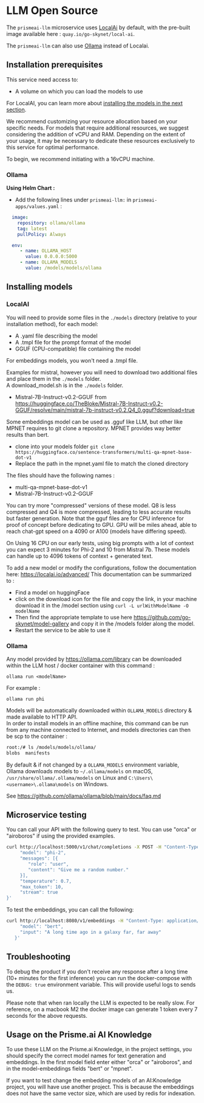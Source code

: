 # LLM Open Source

The `prismeai-llm` microservice uses [LocalAi](https://github.com/go-skynet/LocalAI) by default, with the pre-built image available here : `quay.io/go-skynet/local-ai`.  

The `prismeai-llm` can also use [Ollama](https://github.com/ollama/ollama) instead of Localai.  

## Installation prerequisites

This service need access to:  
- A volume on which you can load the models to use  

For LocalAI, you can learn more about [installing the  models in the next section](#installing-models).

We recommend customizing your resource allocation based on your specific needs. 
For models that require additional resources, we suggest considering the addition of vCPU and RAM. Depending on the extent of your usage, it may be necessary to dedicate these resources exclusively to this service for optimal performance.

To begin, we recommend initiating with a 16vCPU machine.

### Ollama

**Using Helm Chart :**  
- Add the following lines under `prismeai-llm:` in `prismeai-apps/values.yaml` : 
```yaml
  image:
    repository: ollama/ollama
    tag: latest
    pullPolicy: Always

  env:
     - name: OLLAMA_HOST
       value: 0.0.0.0:5000
     - name: OLLAMA_MODELS
       value: /models/models/ollama  
```

## Installing models

### LocalAI 

You will need to provide some files in the `./models` directory
(relative to your installation method), for each model:  
- A .yaml file describing the model  
- A .tmpl file for the prompt format of the model  
- GGUF (CPU-compatible) file containing the model  

For embeddings models, you won't need a .tmpl file.  

Examples for mistral, however you will need to download two additional files and place them in the `./models` folder.   
A download_model.sh is in the `./models` folder.   
- Mistral-7B-Instruct-v0.2-GGUF from https://huggingface.co/TheBloke/Mistral-7B-Instruct-v0.2-GGUF/resolve/main/mistral-7b-instruct-v0.2.Q4_0.gguf?download=true  


Some embeddings model can be used as .gguf like LLM, but other like MPNET requires to git clone a repository.
MPNET provides way better results than bert.  
- clone into your models folder `git clone https://huggingface.co/sentence-transformers/multi-qa-mpnet-base-dot-v1`  
- Replace the path in the mpnet.yaml file to match the cloned directory  


The files should have the following names :  
- multi-qa-mpnet-base-dot-v1  
- Mistral-7B-Instruct-v0.2-GGUF  

You can try more "compressed" versions of these model. Q8 is less compressed and Q4 is more compressed,
leading to less accurate results but faster generation. Note that the gguf files are for CPU inference for proof of concept before dedicating to GPU. GPU will be miles ahead, able to reach chat-gpt speed on a 4090 or A100 (models have differing speed).  

On Using 16 CPU on our early tests, using big prompts with a lot of context you can expect 3 minutes for Phi-2 and 10 from Mistral 7b. These models can handle up to 4096 tokens of context + generated text.  

To add a new model or modify the configurations, follow the documentation here: https://localai.io/advanced/
This documentation can be summarized to :  
- Find a model on huggingFace  
- click on the download icon for the file and copy the link, in your machine download it in the /model section using
`curl -L urlWithModelName -O modelName`  
- Then find the appropriate template to use here https://github.com/go-skynet/model-gallery and copy it in the /models folder along the model.  
- Restart the service to be able to use it  

### Ollama  

Any model provided by https://ollama.com/library can be downloaded within the LLM host / docker container with this command :  

```
ollama run <modelName>
```

For example :  

```
ollama run phi
```

Models will be automatically downloaded within `OLLAMA_MODELS` directory & made available to HTTP API.  
In order to install models in an offline machine, this command can be run from any machine connected to Internet, and models directories can then be scp to the container :  
```bash
root:/# ls /models/models/ollama/
blobs  manifests
```

By default & if not changed by a `OLLAMA_MODELS` environment variable, Ollama downloads models to `~/.ollama/models` on macOS, `/usr/share/ollama/.ollama/models` on Linux and `C:\Users\<username>\.ollama\models` on Windows.  

See https://github.com/ollama/ollama/blob/main/docs/faq.md


## Microservice testing
You can call your API with the following query to test. You can use "orca" or "airoboros" if using
the provided examples.

```bash
curl http://localhost:5000/v1/chat/completions -X POST -H "Content-Type: application/json" -d '{
     "model": "phi-2",
     "messages": [{
     	"role": "user",
     	"content": "Give me a random number."
     }],
     "temperature": 0.7,
     "max_token": 10,
     "stream": true
}'
```

To test the embeddings, you can call the following:  
```bash
curl http://localhost:8080/v1/embeddings -H "Content-Type: application/json" -d '{                                                                                                                                                 
     "model": "bert",
     "input": "A long time ago in a galaxy far, far away"
   }'
```

## Troubleshooting

To debug the product if you don't receive any response after a long time (10+ minutes for the first inference)
you can run the docker-compose with the `DEBUG: true` environment variable. This will provide useful
logs to sends us.  

Please note that when ran locally the LLM is expected to be really slow. For reference, on a macbook M2
the docker image can generate 1 token every 7 seconds for the above requests.  


## Usage on the Prisme.ai AI Knowledge

To use these LLM on the Prisme.ai Knowledge, in the project settings, you should specify the correct model names
for text generation and embeddings. In the first model field enter either "orca" or "airoboros", and
in the model-embeddings fields "bert" or "mpnet".

If you want to test change the embedding models of an AI:Knowledge project, you will have use another project. This is because the
embeddings does not have the same vector size, which are used by redis for indexation.
